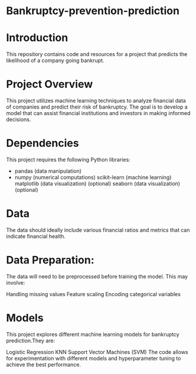 # Bankruptcy-prevention-prediction

# Introduction
This repository contains code and resources for a project that predicts the likelihood of a company going bankrupt.

# Project Overview
This project utilizes machine learning techniques to analyze financial data of companies and predict their risk of bankruptcy. The goal is to develop a model that can assist financial institutions and investors in making informed decisions.

# Dependencies
This project requires the following Python libraries:

* pandas (data manipulation)
* numpy (numerical computations)
scikit-learn (machine learning)
matplotlib (data visualization) (optional)
seaborn (data visualization) (optional)

# Data
The data should ideally include various financial ratios and metrics that can indicate financial health.


# Data Preparation:

The data will need to be preprocessed before training the model. This may involve:

Handling missing values
Feature scaling
Encoding categorical variables

# Models
This project explores different machine learning models for bankruptcy prediction.They are:

Logistic Regression
KNN
Support Vector Machines (SVM)
The code allows for experimentation with different models and hyperparameter tuning to achieve the best performance.
